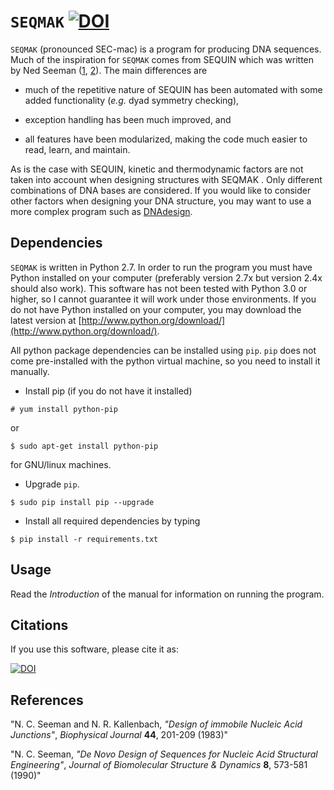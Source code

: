 `SEQMAK`     [![DOI](https://zenodo.org/badge/doi/10.5281/zenodo.59874.svg)](http://dx.doi.org/10.5281/zenodo.59874)
========

`SEQMAK` (pronounced SEC-mac) is a program for producing DNA sequences. Much of
the inspiration for `SEQMAK` comes from SEQUIN which was written by Ned Seeman
([1][first], [2][second]). The main differences are

* much of the repetitive nature of SEQUIN has been automated with some added
  functionality (*e.g.* dyad symmetry checking),

* exception handling has been much improved, and

* all features have been modularized, making the code much easier to read,
  learn, and maintain.

As is the case with SEQUIN, kinetic and thermodynamic factors are not taken
into account when designing structures with SEQMAK . Only different
combinations of DNA bases are considered. If you would like to consider other
factors when designing your DNA structure, you may want to use a more complex
program such as [DNAdesign](http://dna.caltech.edu/DNAdesign/).


Dependencies
------------

`SEQMAK` is written in Python 2.7. In order to run the program you must have
Python installed on your computer (preferably version 2.7x but version 2.4x
should also work). This software has not been tested with Python 3.0 or higher,
so I cannot guarantee it will work under those environments. If you do not have
Python installed on your computer, you may download the latest version at
[http://www.python.org/download/](http://www.python.org/download/).

All python package dependencies can be installed using `pip`. `pip` does not
come pre-installed with the python virtual machine, so you need to install it
manually.

* Install pip (if you do not have it installed)

`# yum install python-pip`
	
or 

`$ sudo apt-get install python-pip`
	
for GNU/linux machines.

* Upgrade `pip`.

`$ sudo pip install pip --upgrade`

* Install all required dependencies by typing
   
`$ pip install -r requirements.txt`



Usage
-----

Read the *Introduction* of the manual for information on running the program.


Citations
---------

If you use this software, please cite it as:

[![DOI](https://zenodo.org/badge/doi/10.5281/zenodo.59874.svg)](http://dx.doi.org/10.5281/zenodo.59874)


References
---------

[first]: <http://www.cell.com/biophysj/abstract/S0006-3495(83)84292-1>
"N. C. Seeman and N. R. Kallenbach, *"Design of immobile Nucleic Acid Junctions"*,  *Biophysical Journal* **44**, 201-209 (1983)"

[second]: <http://www.tandfonline.com/doi/abs/10.1080/07391102.1990.10507829#preview>
"N. C. Seeman, *"De Novo Design of Sequences for Nucleic Acid Structural Engineering"*, *Journal of Biomolecular Structure & Dynamics* **8**, 573-581 (1990)"
